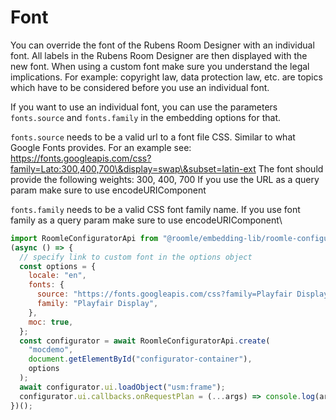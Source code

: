 # Font

You can override the font of the Rubens Room Designer with an individual font. All labels in the Rubens Room Designer are then displayed with the new font. When using a custom font make sure you understand the legal implications. For example: copyright law, data protection law, etc. are topics which have to be considered before you use an individual font.&#x20;

If you want to use an individual font, you can use the parameters `fonts.source` and `fonts.family` in the embedding options for that.&#x20;

`fonts.source` needs to be a valid url to a font file CSS. Similar to what Google Fonts provides. For an example see: https://fonts.googleapis.com/css?family=Lato:300,400,700\&display=swap\&subset=latin-ext The font should provide the following weights: 300, 400, 700 If you use the URL as a query param make sure to use encodeURIComponent

`fonts.family` needs to be a valid CSS font family name. If you use font family as a query param make sure to use encodeURIComponent\


```javascript
import RoomleConfiguratorApi from "@roomle/embedding-lib/roomle-configurator-api.es.min.js";
(async () => {
  // specify link to custom font in the options object
  const options = {
    locale: "en",
    fonts: {
      source: "https://fonts.googleapis.com/css?family=Playfair Display",
      family: "Playfair Display",
    },
    moc: true,
  };
  const configurator = await RoomleConfiguratorApi.create(
    "mocdemo",
    document.getElementById("configurator-container"),
    options
  );
  await configurator.ui.loadObject("usm:frame");
  configurator.ui.callbacks.onRequestPlan = (...args) => console.log(args);
})();
```
